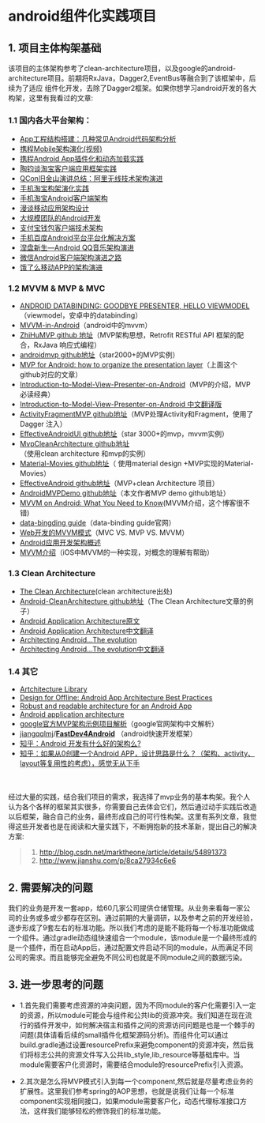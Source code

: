 # android组件化实践项目

## 1. 项目主体构架基础
该项目的主体架构参考了clean-architecture项目，以及google的android-architecture项目。前期将RxJava，Dagger2,EventBus等融合到了该框架中，后续为了适应
组件化开发，去除了Dagger2框架。如果你想学习android开发的各大构架，这里有我看过的文章:<br/>

### 1.1 国内各大平台架构：

<ul>
<li><a href="http://www.uml.org.cn/mobiledev/201310211.asp" target="_blank">App工程结构搭建：几种常见Android代码架构分析</a></li>
<li><a href="http://www.infoq.com/cn/presentations/ctrip-mobile-architecture-evolution" target="_blank">携程Mobile架构演化(视频)</a></li>
<li><a href="http://www.infoq.com/cn/articles/ctrip-android-dynamic-loading" target="_blank">携程Android App插件化和动态加载实践</a></li>
<li><a href="http://www.infoq.com/cn/interviews/tj-taobao-client-arch" target="_blank">陶钧谈淘宝客户端应用框架实践</a></li>
<li><a href="http://www.infoq.com/cn/articles/alibaba-mobile-infrastructure" target="_blank">QCon旧金山演讲总结：阿里无线技术架构演进</a></li>
<li><a href="http://www.infoq.com/cn/news/2014/12/taobao-app-evolution" target="_blank">手机淘宝构架演化实践</a></li>
<li><a href="http://www.open-open.com/lib/view/open1436316754208.html" target="_blank">手机淘宝Android客户端架构</a></li>
<li><a href="http://club.alibabatech.org/resource_detail.htm?topicId=124" target="_blank">漫谈移动应用架构设计</a></li>
<li><a href="http://club.alibabatech.org/resource_detail.htm?topicId=130" target="_blank">大规模团队的Android开发</a></li>
<li><a href="http://club.alibabatech.org/resource_detail.htm?topicId=155" target="_blank">支付宝钱包客户端技术架构</a></li>
<li><a href="http://www.infoq.com/cn/presentations/mobile-baidu-android-platform-solutions" target="_blank">手机百度Android平台平台化解决方案</a></li>
<li><a href="http://www.infoq.com/cn/presentations/evolution-of-android-qq-music-architecture" target="_blank">涅盘新生—Android QQ音乐架构演进</a></li>
<li><a href="http://www.infoq.com/cn/articles/wechat-android-app-architecture" target="_blank">微信Android客户端架构演进之路</a></li>
<li><a href="https://mp.weixin.qq.com/s?__biz=MzAxNDUwMzU3Mw==&amp;mid=401044540&amp;idx=1&amp;sn=24b7d8fb655ae6dd5d989d0cb3c08e90&amp;scene=2&amp;srcid=0106EtxRjD2jHxzomxVPTwY3&amp;from=timeline&amp;isappinstalled=0&amp;uin=NzgwODIwNDgw&amp;key=&amp;devicetype=webwx&amp;version=70000001&amp;lang=zh_CN&amp;pass_ticket=46hW44w3Hxd7VY9rutz7mgLu1JGe2T1AAKNQpxNoYOSGi8NpmNYr+AZj+iXtRX2F" target="_blank">饿了么移动APP的架构演进</a></li>
</ul>

### 1.2 MVVM &amp; MVP &amp; MVC

<ul>
<li>
<a href="http://tech.vg.no/2015/07/17/android-databinding-goodbye-presenter-hello-viewmodel/" target="_blank">ANDROID DATABINDING: GOODBYE PRESENTER, HELLO VIEWMODEL</a><br>（viewmodel，安卓中的databinding）</li>
<li>
<a href="http://www.codeproject.com/Articles/166952/MVVM-in-Android" target="_blank">MVVM-in-Android</a>（android中的mvvm）</li>
<li>
<a href="https://github.com/CameloeAnthony/ZhiHuMVP" target="_blank"> ZhiHuMVP github 地址</a>（MVP架构思想，Retrofit RESTful API 框架的配合，RxJava 响应式编程）</li>
<li>
<a href="https://github.com/antoniolg/androidmvp" target="_blank"> androidmvp github地址</a>（star2000+的MVP实例）</li>
<li>
<a href="http://antonioleiva.com/mvp-android/" target="_blank">MVP for Android: how to organize the presentation layer</a>（上面这个github对应的文章）</li>
<li>
<a href="https://github.com/konmik/konmik.github.io/wiki/Introduction-to-Model-View-Presenter-on-Android" target="_blank"> Introduction-to-Model-View-Presenter-on-Android</a>（MVP的介绍，MVP必读经典）</li>
<li><a href="http://www.jcodecraeer.com/a/anzhuokaifa/androidkaifa/2015/0425/2782.html" target="_blank">Introduction-to-Model-View-Presenter-on-Android 中文翻译版</a></li>
<li>
<a href="https://github.com/spengilley/ActivityFragmentMVP" target="_blank">ActivityFragmentMVP github地址</a>（MVP处理Activity和Fragment，使用了Dagger 注入）</li>
<li>
<a href="https://github.com/pedrovgs/EffectiveAndroidUI" target="_blank"> EffectiveAndroidUI github地址</a>（star 3000+的mvp，mvvm实例）</li>
<li>
<a href="https://github.com/glomadrian/MvpCleanArchitecture" target="_blank"> MvpCleanArchitecture github地址</a>（使用clean architecture 和mvp的实例）</li>
<li>
<a href="https://github.com/saulmm/Material-Movies" target="_blank"> Material-Movies github地址</a>（ 使用material design +MVP实现的Material-Movies）</li>
<li>
<a href="https://github.com/rallat/EffectiveAndroid" target="_blank">EffectiveAndroid github地址</a>（MVP+clean Architecture 项目）</li>
<li>
<a href="https://github.com/CameloeAnthony/AndroidMVPDemo" target="_blank">AndroidMVPDemo github地址</a>（本文作者MVP demo github地址）</li>
<li>
<a href="http://willowtreeapps.com/blog/mvvm-on-android-what-you-need-to-know/" target="_blank">MVVM on Android: What You Need to Know</a>(MVVM介绍，这个博客很不错)</li>
<li>
<a href="https://developer.android.com/tools/data-binding/guide.html" target="_blank">data-bingding guide</a>（data-binding guide官网）</li>
<li>
<a href="http://www.cnblogs.com/dxy1982/p/3793895.html" target="_blank">Web开发的MVVM模式</a>（MVC VS. MVP VS. MVVM）</li>
<li><a href="http://www.liuguangli.win/archives/299" target="_blank">Android应用开发架构概述</a></li>
<li>
<a href="http://objccn.io/issue-13-1/" target="_blank">MVVM介绍</a>（iOS中MVVM的一种实现，对概念的理解有帮助）</li>
</ul>

### 1.3 Clean Architecture

<ul>
<li>
<a href="https://blog.8thlight.com/uncle-bob/2012/08/13/the-clean-architecture.html" target="_blank">The Clean Architecture</a>(clean architecture出处)</li>
<li>
<a href="https://github.com/android10/Android-CleanArchitecture" target="_blank">Android-CleanArchitecture github地址</a>（The Clean Architecture文章的例子）</li>
<li>
<a href="https://medium.com/ribot-labs/android-application-architecture-8b6e34acda65#.b29vhtdm2" target="_blank">Android Application Architecture原文</a> </li>
<li><a href="http://www.jianshu.com/p/8ca27934c6e6" target="_blank">Android Application Architecture中文翻译</a></li>
<li><a href="http://fernandocejas.com/2015/07/18/architecting-android-the-evolution/" target="_blank">Architecting Android…The evolution</a></li>
<li><a href="http://www.devtf.cn/?p=1083" target="_blank">Architecting Android…The evolution中文翻译</a></li>
</ul>

### 1.4 其它

<ul>
<li><a href="https://github.com/Juude/Awesome-Android-Architecture/blob/master/Library.md" target="_blank">Artchitecture Library</a></li>
<li><a href="https://plus.google.com/+AndroidDevelopers/posts/3C4GPowmWLb" target="_blank">Design for Offline: Android App Architecture Best Practices</a></li>
<li><a href="http://blog.joanzapata.com/robust-architecture-for-an-android-app/" target="_blank">Robust and readable architecture for an Android App</a></li>
<li><a href="https://events.google.com/io2015/schedule?sid=358c9f91-b6d4-e411-b87f-00155d5066d7#day1/358c9f91-b6d4-e411-b87f-00155d5066d7" target="_blank">Android application architecture</a></li>
<li>
<a href="http://mp.weixin.qq.com/s?__biz=MzA3ODg4MDk0Ng==&amp;mid=403539764&amp;idx=1&amp;sn=d30d89e6848a8e13d4da0f5639100e5f#rd" target="_blank">google官方MVP架构示例项目解析</a>（google官网架构中文解析）</li>
<li>
<a href="https://github.com/jiangqqlmj" target="_blank">jiangqqlmj</a>/<strong><a href="https://github.com/jiangqqlmj/FastDev4Android" target="_blank">FastDev4Android</a></strong> （android快速开发框架）</li>
<li><a href="https://www.zhihu.com/question/21406685" target="_blank">知乎：Android 开发有什么好的架构么?</a></li>
<li>
<a href="https://www.zhihu.com/question/28564947" target="_blank">知乎：如果从0创建一个Android APP，设计思路是什么？（架构、activity、layout等复用性的考虑），感觉无从下手</a>
</li>
</ul>
<br/>
<br/>经过大量的实践，结合我们项目的需求，我选择了mvp业务的基本构架。我个人认为各个各样的框架其实很多，你需要自己去体会它们，然后通过动手实践后改造以后框架，融合自己的业务，最终形成自己的可行性构架。这里有系列文章，我觉得这些开发者也是在阅读和大量实践下，不断拥抱新的技术革新，提出自己的解决方案:<br/>

> 1. http://blog.csdn.net/marktheone/article/details/54891373
> 2. http://www.jianshu.com/p/8ca27934c6e6

## 2. 需要解决的问题
我们的业务是开发一套app，给60几家公司提供仓储管理。从业务来看每一家公司的业务或多或少都存在区别。通过前期的大量调研，以及参考之前的开发经验，逐步形成了9套左右的标准功能。所以我们考虑的是能不能将每一个标准功能做成一个组件。通过gradle动态组快速组合一个module，该module是一个最终形成的是一个插件，而在启动App后，通过配置文件启动不同的module，从而满足不同公司的需求。而且能够完全避免不同公司也就是不同module之间的数据污染。

## 3. 进一步思考的问题

* 1.首先我们需要考虑资源的冲突问题，因为不同module的客户化需要引入一定的资源，所以module可能会与组件和公共lib的资源冲突。我们知道在现在流行的插件开发中，如何解决宿主和插件之间的资源访问问题是也是一个棘手的问题(具体请看后续的small插件化框架源码分析)。而组件化可以通过build.gradle通过设置resourcePrefix来避免component的资源冲突，然后我们将标志公共的资源文件写入公共lib_style,lib_resource等基础库中。当module需要客户化资源时，需要结合module的resourcePrefix引入资源。<br/>

* 2.其次是怎么将MVP模式引入到每一个component,然后就是尽量考虑业务的扩展性。这里我们参考spring的AOP思想，也就是说我们让每一个标准component实现相同接口，如果module需要客户化，动态代理标准接口方法，这样我们能够轻松的修饰我们的标准功能。











